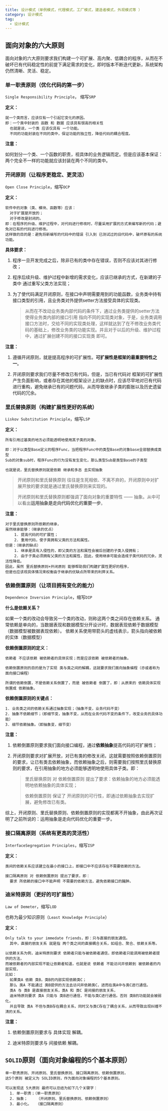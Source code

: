 ```yaml
---
title: 设计模式（单例模式，代理模式，工厂模式，建造者模式，外观模式等 ）
category: 设计模式
tag:
  - 设计模式
---
```


## 面向对象的六大原则

面向对象的六大原则要求我们构建一个可扩展、高内聚、低耦合的程序，从而在不破坏已有代码稳定性的前提下满足需求的变化，即时版本不断迭代更新，系统架构仍然清晰、灵活、稳定。

### 单一职责原则（优化代码的第一步）

`Single Responsibility Principle`， 缩写`SRP`

**定义：**
```
就一个类而言，应该仅有一个引起它变化的原因。
即：一个类中封装的 函数 和 数据 应该具有很高的相关性
  也就是说，一个类 应该仅具有 一个功能。
  不同的功能封装在不同的类中，保证功能的独立性，降低代码的耦合程度。
```

**注意：** 

如何划分一个类、一个函数的职责，视具体的业务逻辑而定。但是应该基本保证：两个完全不一样的功能就应该封装在两个不同的类中。

### 开闭原则（让程序更稳定、更灵活）

`Open Close Principle`，缩写`OCP`

**定义：**
```
软件中的对象（类、模块、函数等）应该：
  对于扩展是开放的；
  对于修改是封闭的。
即：在程序的升级、维护过程中，对代码进行修改时，尽量采用扩展的方式来编写新的代码；避免对已有的代码进行修改。
这样做的目的是：避免将新编写的代码中的错误 引入到 已测试过的旧代码中，破坏原有的系统功能。
```

**具体要求：**

1. 程序一旦开发完成之后，除非已有的类中存在错误，否则不应该对其进行修改；

2. 程序后续升级、维护过程中新增的需求变化，应该已继承的方式，在新建的子类中 通过重写父类方法实现；

3. 为了使代码满足开闭原则，在接口中声明需要用到的功能函数，业务类中持有接口类型的引用，且业务类对外提供setter方法接受具体的实现类。
   >从而在不改动业务类内部代码的条件下，通过业务类提供的setter方法使得业务类内部的接口引用 指向不同的实现类对象，于是，业务类调用接口方法时，交给不同的实现类处理，这样就达到了在不修改业务类代码的基础上，修改业务类的功能实现。并且对于以后的升级、维护过程中，通过扩展创建不同的接口实现类 即可。


**注意：**

1. 遵循开闭原则，就是提高程序的可扩展性。**可扩展性是框架的最重要特性之一**。

2. 开闭原则要求我们尽量不修改已有代码，但是，当已有代码对 框架的可扩展性产生负面影响，或者存在其他的框架设计上的缺点时，应该尽早地对已有代码进行重构，避免继承已有的问题代码，从而导致继承子类的膨胀以及历史遗留代码的冗余。

### 里氏替换原则（构建扩展性更好的系统）

`Liskov Substitution Principle`，缩写`LSP`

**定义：**
```
所有引用过基类的地方必须能透明地使用其子类的对象。

即：对于以类型Base定义的程序Func，当把程序Func中的类型Base的对象base全部替换成类型
Sub的对象sub时，程序Func的行为没有发生变化，那么类型Sub是类型Base的子类型

也就是说，里氏替换原则就是依赖 继承和多态 去实现抽象
```

> 开闭原则和里氏替换原则 往往是生死相依、不离不弃的，开闭原则中对扩展开放的要求就是通过里氏替换原则来实现的。
>
> 开闭原则和里氏替换原则都强调了面向对象的重要特性 —— 抽象。从中可以看出**运用抽象是走向代码优化的重要一步**。

**注意：**
```
对于里氏替换原则所依赖的继承， 
虽然继承能够：（继承的优点）
    1. 提高代码的可扩展性；
    2. 重用代码，使子类拥有父类的方法和属性。
但是：（继承的缺点）
    1. 继承是具有入侵性的，即父类的方法和属性会被后创建的子类入侵拥有；
    2. 由于子类必须拥有父类的方法和属性，因此，使用继承可能会造成子类代码的冗余，灵活性降低。
因此，虽然 里氏替换原则+开闭原则 能够帮助我们构建扩展性更好的程序，
但是也应该视具体情况来权衡由于继承的优缺点所带来的利弊关系。
```

### 依赖倒置原则（让项目拥有变化的能力）

`Dependence Inversion Principle`，缩写`DIP`

**什么是依赖关系？**

如果一个类的改动会导致另一个类的改动，则称这两个类之间存在依赖关系。
通常依赖是单向的，当数据表现和数据模型分开设计时，数据表现依赖于数据模型（数据模型被数据表现依赖）。 
依赖关系使用带箭头的虚线表示，箭头指向被依赖的实体（数据模型）

**依赖倒置原则的定义：**
```
依赖者 不应该依赖 被依赖者的具体实现；而是应该依赖 被依赖者的抽象。

依赖倒置原则的目的是为了实现 类与类之间的解耦，这就要求我们面向抽象编程（亦或者称为 面向接口编程）

所谓的依赖倒置，不是依赖关系倒置了，而是 被依赖者 倒置了，即：从原来的 依赖具体实现 倒置成 依赖抽象。
```

**依赖倒置原则的关键点：**
```
1. 业务类之间的依赖关系通过抽象实现；（抽象不变，业务代码不变）
2. 抽象不依赖细节；（即细节变，抽象不变，从而在业务代码不变的条件下，改变业务的具体功能）
3. 细节依赖抽象。（即抽象变，细节变）
```

**注意：**

1. 依赖倒置原则要求我们面向接口编程，通过**依赖抽象**提高代码的可扩展性；

2. 开闭原则要求对扩展开放，对已有类的修改关闭，这就需要按照依赖倒置原则的要求，让已有类去依赖抽象，而依赖抽象之后，则需要我们按照里氏替换原则的要求，在引用抽象的地方必须能够透明地使用具体子类。即：
   > 里氏替换原则 对 依赖倒置原则 提出了要求：依赖抽象的地方必须能透明地依赖抽象的具体实现；
   >
   > 依赖倒置原则 保证了 开闭原则的可行性，即通过依赖抽象去实现扩展，避免修改已有类。

综上，开闭原则、里氏替换原则、依赖倒置原则的实现都离不开抽象，由此再次证明了之前所说的：运用抽象是走向代码优化的重要一步。

### 接口隔离原则（系统有更高的灵活性）

`InterfaceSegregation Principles`，缩写`ISP`

**定义：**
```
类间的依赖关系应该建立在最小的接口上，即接口中不应该存在不需要依赖的方法。

接口隔离原则 对 依赖倒置原则 提出了要求，即：
  要求 所依赖的接口中不能声明 不需要的依赖方法，避免依赖接口的臃肿。
```
    

    

### 迪米特原则（更好的可扩展性）

`Law of Demeter`，缩写`LOD`

也称为最少知识原则（`Least Knowledge Principle`）

**定义：**
```
Only talk to your immedate friends，即：只与直接的朋友通信。
  其中，直接的朋友关系 就是指 两个类之间的直接耦合关系，如组合、聚合、依赖关系等。
        
以依赖关系为例，迪米特原则要求 依赖者只能与被依赖者通信，即依赖者只能调用被依赖者提供的方法，
而被依赖者的内部实现不能让依赖者知道，也就是说 依赖者 不能访问并依赖到 被依赖者的内部实现，
比如： 
  如果类A 依赖 类B，类B的内部实现依赖类C；
  那么 类A 不能通过 类B提供的方法去访问并依赖类C，进而在类A中与类C进行通信。
  类A 与 类B 是直接朋友关系，类A 和 类C 是间接的朋友关系，
  迪米特原则要求 类A 只能与 类B进行通信，不能与类C进行通信。否则 类B的功能就会被弱化，
  并且导致 类A 不但与类B存在耦合关系，同时又与类C存在了耦合关系，从而导致出现纠缠不清的关系。
```

**注意：**
1. 依赖倒置原则要求与 具体实现 解耦。

2. 迪米特原则要求与 间接依赖 解耦。

## `SOLID`原则（面向对象编程的5个基本原则）

```
单一职责原则、开闭原则、里氏替换原则、接口隔离原则、依赖倒置原则，
这5个原则 被定义为 SOLID原则，作为面向对象编程的5个基本原则。

可以发现这 5大原则 最终可以总结为如下几个关键字：
  1. 单一职责；（单一职责原则）
  2. 抽象；    （开闭原则、里氏替换原则、依赖倒置原则）
  3. 最小化。  （接口隔离原则）
```

